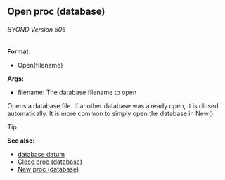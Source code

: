 ## Open proc (database) 
###### BYOND Version 506

**Format:**
+   Open(filename)

**Args:**
+   filename: The database filename to open

Opens a database file. If another database was already open, it
is closed automatically. It is more common to simply open the database
in New().

> [!TIP] 
> **See also:**
> +   [database datum](/ref/database.md) 
> +   [Close proc (database)](/ref/database/proc/Close.md) 
> +   [New proc (database)](/ref/database/proc/New.md) 